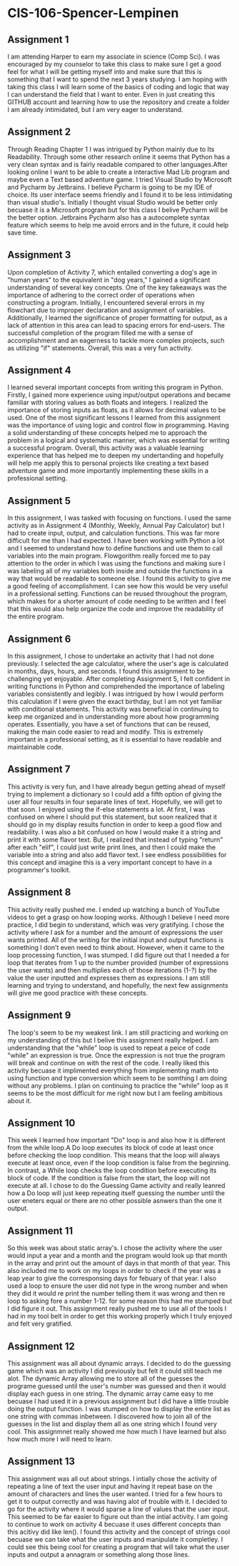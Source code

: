# CIS-106-Spencer-Lempinen

## Assignment 1

I am attending Harper to earn my associate in science (Comp Sci). I was encouraged by my counselor to take this class to make sure I get a good feel for what I will be getting myself into and make sure that this is something that I want to spend the next 3 years studying. I am hoping with taking this class I will learn some of the basics of coding and logic that way I can understand the field that I want to enter. Even in just creating this GITHUB account and learning how to use the repository and create a folder I am already intimidated, but I am very eager to understand.

## Assignment 2

Through Reading Chapter 1 I was intrigued by Python mainly due to Its Readability. Through some other research online it seems that Python has a very clean syntax and is fairly readable compared to other languages.After looking online I want to be able to create a interactive Mad Lib program and maybe even a Text based adventure game. I tried Visual Studio by Microsoft and Pycharm by Jetbrains. I believe Pycharm is going to be my IDE of choice. Its user interface seems friendly and I found it to be less intimidating than visual studio's. Initially I thought visual Studio would be better only becuase it is a Microsoft program but for this class I belive Pycharm will be the better option. Jetbrains Pycharm also has a autocomplete syntax feature which seems to help me avoid errors and in the future, it could help save time.

## Assignment 3

Upon completion of Activity 7, which entailed converting a dog's age in "human years" to the equivalent in "dog years," I gained a significant understanding of several key concepts. One of the key takeaways was the importance of adhering to the correct order of operations when constructing a program. Initially, I encountered several errors in my flowchart due to improper declaration and assignment of variables. Additionally, I learned the significance of proper formatting for output, as a lack of attention in this area can lead to spacing errors for end-users. The successful completion of the program filled me with a sense of accomplishment and an eagerness to tackle more complex projects, such as utilizing "if" statements. Overall, this was a very fun activity.

## Assignment 4

I learned several important concepts from writing this program in Python. Firstly, I gained more experience using input/output operations and became familiar with storing values as both floats and integers. I realized the importance of storing inputs as floats, as it allows for decimal values to be used. One of the most significant lessons I learned from this assignment was the importance of using logic and control flow in programming. Having a solid understanding of these concepts helped me to approach the problem in a logical and systematic manner, which was essential for writing a successful program. Overall, this activity was a valuable learning experience that has helped me to deepen my undertanding and hopefully will help me apply this to personal projects like creating a text based adventure game and more importantly implementing these skills in a professional setting.

## Assignment 5

In this assignment, I was tasked with focusing on functions. I used the same activity as in Assignment 4 (Monthly, Weekly, Annual Pay Calculator) but I had to create input, output, and calculation functions. This was far more difficult for me than I had expected. I have been working with Python a lot and I seemed to understand how to define functions and use them to call variables into the main program. Flowgorithm really forced me to pay attention to the order in which I was using the functions and making sure I was labeling all of my variables both inside and outside the functions in a way that would be readable to someone else. I found this activity to give me a good feeling of accomplishment. I can see how this would be very useful in a professional setting. Functions can be reused throughout the program, which makes for a shorter amount of code needing to be written and I feel that this would also help organize the code and improve the readability of the entire program.

## Assignment 6

In this assignment, I chose to undertake an activity that I had not done previously. I selected the age calculator, where the user's age is calculated in months, days, hours, and seconds. I found this assignment to be challenging yet enjoyable. After completing Assignment 5, I felt confident in writing functions in Python and comprehended the importance of labeling variables consistently and legibly. I was intrigued by how I would perform this calculation if I were given the exact birthday, but I am not yet familiar with conditional statements. This activity was beneficial in continuing to keep me organized and in understanding more about how programming operates. Essentially, you have a set of functions that can be reused, making the main code easier to read and modify. This is extremely important in a professional setting, as it is essential to have readable and maintainable code.

## Assignment 7

 This activity is very fun, and I have already begun getting ahead of myself trying to implement a dictionary so I could add a fifth option of giving the user all four results in four separate lines of text. Hopefully, we will get to that soon. I enjoyed using the if-else statements a lot. At first, I was confused on where I should put this statement, but soon realized that it should go in my display results function in order to keep a good flow and readability. I was also a bit confused on how I would make it a string and print it with some flavor text. But, I realized that instead of typing "return" after each "elif", I could just write print lines, and then I could make the variable into a string and also add flavor text. I see endless possibilities for this concept and imagine this is a very important concept to have in a programmer's toolkit.
 
 ## Assignment 8
 
This activity really pushed me. I ended up watching a bunch of YouTube videos to get a grasp on how looping works. Although I believe I need more practice, I did begin to understand, which was very gratifying. I chose the activity where I ask for a number and the amount of expressions the user wants printed. All of the writing for the initial input and output functions is something I don't even need to think about. However, when it came to the loop processing function, I was stumped. I did figure out that I needed a for loop that iterates from 1 up to the number provided (number of expressions the user wants) and then multiplies each of those iterations (1-?) by the value the user inputted and expresses them as expressions. I am still learning and trying to understand, and hopefully, the next few assignments will give me good practice with these concepts.

## Assignment 9

The loop's seem to be my weakest link. I am still practicing and working on my understanding of this but I belive this assignment really helped. I am understanding that the "while" loop is used to repeat a peice of code "while" an expression is true. Once the expression is not true the program will break and continue on with the rest of the code. I really liked this activity becuase it implimented everything from implementing math into using function and type conversion which seem to be somthing I am doing without any problems. I plan on continuing to practice the "while" loop as it seems to be the most difficult for me right now but I am feeling ambitious about it.

## Assignment 10

This week I learned how important "Do" loop is and also how it is different from the while loop.A Do loop executes its block of code at least once before checking the loop condition. This means that the loop will always execute at least once, even if the loop condition is false from the beginning. In contrast, a While loop checks the loop condition before executing its block of code. If the condition is false from the start, the loop will not execute at all. I chose to do the Guessing Game activity and really leanred how a Do loop will just keep repeating itself guessing the number until the user eneters equal or there are no other possible asnwers than the one it output.

## Assignment 11

So this week was about static array's. I chose the activity where the user would input a year and a month and the program would look up that month in the array and print out the amount of days in that month of that year. This also included me to work on my loops in order to check if the year was a leap year to give the corresponsing days for febuary of that year. I also used a loop to ensure the user did not type in the wrong number and when they did it would re print the number telling them it was wrong and then re loop to asking fore a number 1-12. for some reason this had me stumped but I did figure it out. This assignment really pushed me to use all of the tools I had in my tool belt in order to get this working properly which I truly enjoyed and felt very gratified.

## Assignment 12

This assignment was all about dynamic arrays. I decided to do the guessing game which was an activity I did previously but felt it could still teach me alot. The dynamic Array allowing me to store all of the guesses the programe guessed until the user's number was guessed and then it would display each guess in one string. The dynamic array came easy to me becuase I had used it in a previous assignment but I did have a little trouble doing the output function. I was stumped on how to display the entire list as one string with commas inbetween. I discovered how to join all of the guesses in the list and display them all as one string which I found very cool. This assignmnet really showed me how much I have learned but also how much more I will need to learn. 

## Assignment 13

This assignment was all out about strings. I intially chose the activity of repeating a line of text the user input and having it repeat base on the amount of characters and lines the user wanted. I tried for a few hours to get it to output correctly and was having alot of trouble with it. I decided to go for the activity where it would sparse a line of values that the user input. This seemed to be far easier to figure out than the intial activity. I am going to continue to work on activity 4 becuase it uses different concepts than this acitivy did like len(). I found this activity and the concept of strings cool becuase we can take what the user inputs and manipulate it completley. I could see this being cool for creating a program that will take what the user inputs and output a annagram or something along those lines.
